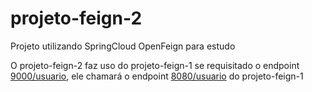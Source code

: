 # projeto-feign-2
Projeto utilizando SpringCloud OpenFeign para estudo

O projeto-feign-2 faz uso do projeto-feign-1 se requisitado o endpoint [9000/usuario](http://localhost:9000/usuario), ele chamará o endpoint [8080/usuario](http://localhost:8080/usuario) do projeto-feign-1 
